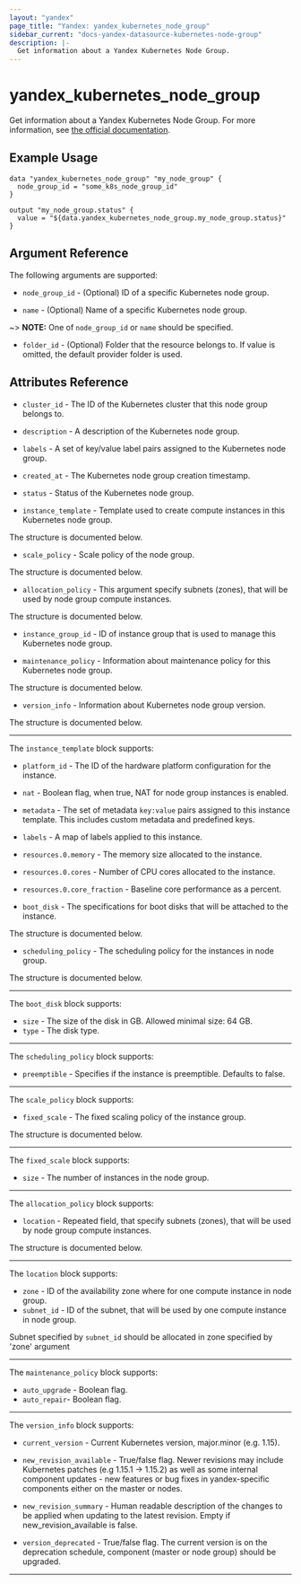 ```yaml
---
layout: "yandex"
page_title: "Yandex: yandex_kubernetes_node_group"
sidebar_current: "docs-yandex-datasource-kubernetes-node-group"
description: |-
  Get information about a Yandex Kubernetes Node Group.
---
```


# yandex\_kubernetes\_node\_group

Get information about a Yandex Kubernetes Node Group. For more information, see
[the official documentation](https://cloud.yandex.com/docs/managed-kubernetes/concepts/#node-group).

## Example Usage

```hcl
data "yandex_kubernetes_node_group" "my_node_group" {
  node_group_id = "some_k8s_node_group_id"
}

output "my_node_group.status" {
  value = "${data.yandex_kubernetes_node_group.my_node_group.status}"
}
```

## Argument Reference

The following arguments are supported:

* `node_group_id` - (Optional) ID of a specific Kubernetes node group.

* `name` - (Optional) Name of a specific Kubernetes node group.

~> **NOTE:** One of `node_group_id` or `name` should be specified.

* `folder_id` - (Optional) Folder that the resource belongs to. If value is omitted, the default provider folder is used.

## Attributes Reference

* `cluster_id` - The ID of the Kubernetes cluster that this node group belongs to.
* `description` - A description of the Kubernetes node group.
* `labels` - A set of key/value label pairs assigned to the Kubernetes node group.
* `created_at` - The Kubernetes node group creation timestamp.
* `status` - Status of the Kubernetes node group.

* `instance_template` - Template used to create compute instances in this Kubernetes node group.

The structure is documented below.

* `scale_policy` - Scale policy of the node group.
 
The structure is documented below.

* `allocation_policy` - This argument specify subnets (zones), that will be used by node group compute instances.

The structure is documented below.

* `instance_group_id` - ID of instance group that is used to manage this Kubernetes node group.

* `maintenance_policy` - Information about maintenance policy for this Kubernetes node group.

The structure is documented below.

* `version_info` - Information about Kubernetes node group version.

The structure is documented below.

---

The `instance_template` block supports:

* `platform_id` - The ID of the hardware platform configuration for the instance.
* `nat` - Boolean flag, when true, NAT for node group instances is enabled.
* `metadata` - The set of metadata `key:value` pairs assigned to this instance template. This includes custom metadata and predefined keys.
* `labels` - A map of labels applied to this instance.
* `resources.0.memory` - The memory size allocated to the instance.
* `resources.0.cores` - Number of CPU cores allocated to the instance.
* `resources.0.core_fraction` - Baseline core performance as a percent.

* `boot_disk` - The specifications for boot disks that will be attached to the instance.

The structure is documented below.

* `scheduling_policy` - The scheduling policy for the instances in node group.

The structure is documented below.

---

The `boot_disk` block supports:

* `size` - The size of the disk in GB. Allowed minimal size: 64 GB.
* `type` - The disk type.

---

The `scheduling_policy` block supports:

* `preemptible` - Specifies if the instance is preemptible. Defaults to false.

---


The `scale_policy` block supports:

* `fixed_scale` - The fixed scaling policy of the instance group.

The structure is documented below.

---

The `fixed_scale` block supports:

* `size` - The number of instances in the node group.

---

The `allocation_policy` block supports:

* `location` - Repeated field, that specify subnets (zones), that will be used by node group compute instances.

The structure is documented below.   

---

The `location` block supports:

* `zone` - ID of the availability zone where for one compute instance in node group.
* `subnet_id` - ID of the subnet, that will be used by one compute instance in node group.

Subnet specified by `subnet_id` should be allocated in zone specified by 'zone' argument 

---

The `maintenance_policy` block supports:

* `auto_upgrade` - Boolean flag.
* `auto_repair`- Boolean flag.

---

The `version_info` block supports:

* `current_version` - Current Kubernetes version, major.minor (e.g. 1.15).
* `new_revision_available` - True/false flag.
Newer revisions may include Kubernetes patches (e.g 1.15.1 -> 1.15.2) as well
as some internal component updates - new features or bug fixes in yandex-specific
components either on the master or nodes.

* `new_revision_summary` - Human readable description of the changes to be applied
when updating to the latest revision. Empty if new_revision_available is false.
* `version_deprecated` - True/false flag. The current version is on the deprecation schedule,
component (master or node group) should be upgraded.

---

